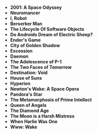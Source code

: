 <ul>
  
 <li><b><a target="_blank" href="https://github.com/manjunath5496/Top-23-Best-Artificial-Intelligence-Science-Fiction-Books/blob/master/bf(1).pdf" style="text-decoration:none;">2001: A Space Odyssey</a></b></li>
  
<li><b><a target="_blank" href="https://github.com/manjunath5496/Top-23-Best-Artificial-Intelligence-Science-Fiction-Books/blob/master/bf(2).pdf" style="text-decoration:none;">Neuromancer</a></b></li>

<li><b><a target="_blank" href="https://github.com/manjunath5496/Top-23-Best-Artificial-Intelligence-Science-Fiction-Books/blob/master/bf(3).pdf" style="text-decoration:none;">I, Robot</a></b></li>                         
  <li><b><a target="_blank" href="https://github.com/manjunath5496/Top-23-Best-Artificial-Intelligence-Science-Fiction-Books/blob/master/bf(4).pdf" style="text-decoration:none;">Berserker Man</a></b></li>  
     <li><b><a target="_blank" href="https://github.com/manjunath5496/Top-23-Best-Artificial-Intelligence-Science-Fiction-Books/blob/master/bf(5).pdf" style="text-decoration:none;">The Lifecycle Of Software Objects</a></b></li>  
   <li><b><a target="_blank" href="https://github.com/manjunath5496/Top-23-Best-Artificial-Intelligence-Science-Fiction-Books/blob/master/bf(6).pdf" style="text-decoration:none;">Do Androids Dream of Electric Sheep?</a></b></li>  
                                             

 <li><b><a target="_blank" href="https://github.com/manjunath5496/Top-23-Best-Artificial-Intelligence-Science-Fiction-Books/blob/master/bf(7).pdf" style="text-decoration:none;">Ender's Game</a></b></li>
 
 
<li><b><a target="_blank" href="https://github.com/manjunath5496/Top-23-Best-Artificial-Intelligence-Science-Fiction-Books/blob/master/bf(8).pdf" style="text-decoration:none;"> City of Golden Shadow</a></b></li>
  
<li><b><a target="_blank" href="https://github.com/manjunath5496/Top-23-Best-Artificial-Intelligence-Science-Fiction-Books/blob/master/bf(9).pdf" style="text-decoration:none;"> Excession</a></b></li>

<li><b><a target="_blank" href="https://github.com/manjunath5496/Top-23-Best-Artificial-Intelligence-Science-Fiction-Books/blob/master/bf(10).pdf" style="text-decoration:none;">Daemon</a></b></li>                         
  <li><b><a target="_blank" href="https://github.com/manjunath5496/Top-23-Best-Artificial-Intelligence-Science-Fiction-Books/blob/master/bf(11).pdf" style="text-decoration:none;">The Adolescence of P-1</a></b></li>  
     <li><b><a target="_blank" href="https://github.com/manjunath5496/Top-23-Best-Artificial-Intelligence-Science-Fiction-Books/blob/master/bf(12).pdf" style="text-decoration:none;">The Two Faces of Tomorrow</a></b></li>  
   <li><b><a target="_blank" href="https://github.com/manjunath5496/Top-23-Best-Artificial-Intelligence-Science-Fiction-Books/blob/master/bf(13).pdf" style="text-decoration:none;">Destination: Void</a></b></li>  
                                             

 <li><b><a target="_blank" href="https://github.com/manjunath5496/Top-23-Best-Artificial-Intelligence-Science-Fiction-Books/blob/master/bf(14).pdf" style="text-decoration:none;">House of Suns</a></b></li>
 
  <li><b><a target="_blank" href="https://github.com/manjunath5496/Top-23-Best-Artificial-Intelligence-Science-Fiction-Books/blob/master/bf(15).pdf" style="text-decoration:none;">Hyperion</a></b></li>                         
  <li><b><a target="_blank" href="https://github.com/manjunath5496/Top-23-Best-Artificial-Intelligence-Science-Fiction-Books/blob/master/bf(16).pdf" style="text-decoration:none;">Newton's Wake: A Space Opera</a></b></li>  
     <li><b><a target="_blank" href="https://github.com/manjunath5496/Top-23-Best-Artificial-Intelligence-Science-Fiction-Books/blob/master/bf(17).pdf" style="text-decoration:none;">Pandora's Star</a></b></li>  
   <li><b><a target="_blank" href="https://github.com/manjunath5496/Top-23-Best-Artificial-Intelligence-Science-Fiction-Books/blob/master/bf(18).pdf" style="text-decoration:none;">The Metamorphosis of Prime Intellect</a></b></li>  
                                             

 <li><b><a target="_blank" href="https://github.com/manjunath5496/Top-23-Best-Artificial-Intelligence-Science-Fiction-Books/blob/master/bf(19).pdf" style="text-decoration:none;">Queen of Angels</a></b></li>
 
  
   <li><b><a target="_blank" href="https://github.com/manjunath5496/Top-23-Best-Artificial-Intelligence-Science-Fiction-Books/blob/master/bf(20).pdf" style="text-decoration:none;">The Diamond Age</a></b></li>  
   <li><b><a target="_blank" href="https://github.com/manjunath5496/Top-23-Best-Artificial-Intelligence-Science-Fiction-Books/blob/master/bf(21).pdf" style="text-decoration:none;">The Moon is a Harsh Mistress</a></b></li>  
                                             

 <li><b><a target="_blank" href="https://github.com/manjunath5496/Top-23-Best-Artificial-Intelligence-Science-Fiction-Books/blob/master/bf(22).pdf" style="text-decoration:none;">When Harlie Was One</a></b></li>
 
  <li><b><a target="_blank" href="https://github.com/manjunath5496/Top-23-Best-Artificial-Intelligence-Science-Fiction-Books/blob/master/bf(23).pdf" style="text-decoration:none;">Www: Wake</a></b></li>
 
 </ul>
 
 
 
 
